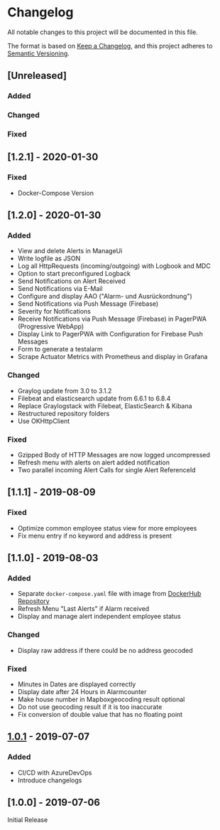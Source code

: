 # Changelog
All notable changes to this project will be documented in this file.

The format is based on [Keep a Changelog](https://keepachangelog.com/en/1.0.0/),
and this project adheres to [Semantic Versioning](https://semver.org/spec/v2.0.0.html).

## [Unreleased]
### Added
### Changed
### Fixed

## [1.2.1] - 2020-01-30
### Fixed
- Docker-Compose Version

## [1.2.0] - 2020-01-30
### Added
- View and delete Alerts in ManageUi 
- Write logfile as JSON
- Log all HttpRequests (incoming/outgoing) with Logbook and MDC
- Option to start preconfigured Logback
- Send Notifications on Alert Received
- Send Notifications via E-Mail
- Configure and display AAO ("Alarm- und Ausrückordnung")
- Send Notifications via Push Message (Firebase)
- Severity for Notifications
- Receive Notifications via Push Message (Firebase) in PagerPWA (Progressive WebApp)
- Display Link to PagerPWA with Configuration for Firebase Push Messages
- Form to generate a testalarm
- Scrape Actuator Metrics with Prometheus and display in Grafana

### Changed
- Graylog update from 3.0 to 3.1.2
- Filebeat and elasticsearch update from 6.6.1 to 6.8.4
- Replace Graylogstack with Filebeat, ElasticSearch & Kibana
- Restructured repository folders 
- Use OKHttpClient

### Fixed
- Gzipped Body of HTTP Messages are now logged uncompressed
- Refresh menu with alerts on alert added notification
- Two parallel incoming Alert Calls for single Alert ReferenceId

## [1.1.1] - 2019-08-09
### Fixed
- Optimize common employee status view for more employees
- Fix menu entry if no keyword and address is present

## [1.1.0] - 2019-08-03
### Added
- Separate `docker-compose.yaml` file with image from [DockerHub Repository](https://hub.docker.com/r/denniskniep/alarmcontrol)
- Refresh Menu "Last Alerts" if Alarm received
- Display and manage alert independent employee status

### Changed
- Display raw address if there could be no address geocoded

### Fixed
- Minutes in Dates are displayed correctly 
- Display date after 24 Hours in Alarmcounter
- Make house number in Mapboxgeocoding result optional
- Do not use geocoding result if it is too inaccurate
- Fix conversion of double value that has no floating point

## [1.0.1](https://github.com/denniskniep/alarmcontrol/compare/v1.0.0-24...v1.0.1-30) - 2019-07-07
### Added
- CI/CD with AzureDevOps
- Introduce changelogs

## [1.0.0] - 2019-07-06
Initial Release
